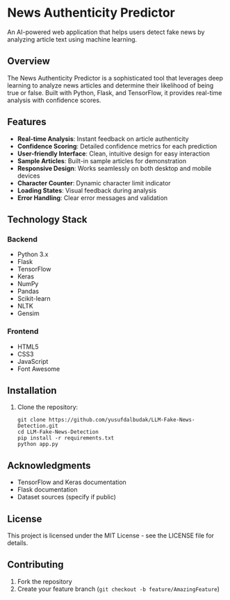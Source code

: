 # News Authenticity Predictor

An AI-powered web application that helps users detect fake news by analyzing article text using machine learning.

## Overview

The News Authenticity Predictor is a sophisticated tool that leverages deep learning to analyze news articles and determine their likelihood of being true or false. Built with Python, Flask, and TensorFlow, it provides real-time analysis with confidence scores.

## Features

- **Real-time Analysis**: Instant feedback on article authenticity
- **Confidence Scoring**: Detailed confidence metrics for each prediction
- **User-friendly Interface**: Clean, intuitive design for easy interaction
- **Sample Articles**: Built-in sample articles for demonstration
- **Responsive Design**: Works seamlessly on both desktop and mobile devices
- **Character Counter**: Dynamic character limit indicator
- **Loading States**: Visual feedback during analysis
- **Error Handling**: Clear error messages and validation

## Technology Stack

### Backend
- Python 3.x
- Flask
- TensorFlow
- Keras
- NumPy
- Pandas
- Scikit-learn
- NLTK
- Gensim

### Frontend
- HTML5
- CSS3
- JavaScript
- Font Awesome

## Installation

1. Clone the repository:


       git clone https://github.com/yusufdalbudak/LLM-Fake-News-Detection.git
       cd LLM-Fake-News-Detection
       pip install -r requirements.txt
       python app.py


## Acknowledgments

- TensorFlow and Keras documentation
- Flask documentation
- Dataset sources (specify if public)


## License

This project is licensed under the MIT License - see the LICENSE file for details.

## Contributing

1. Fork the repository
2. Create your feature branch (`git checkout -b feature/AmazingFeature`)
